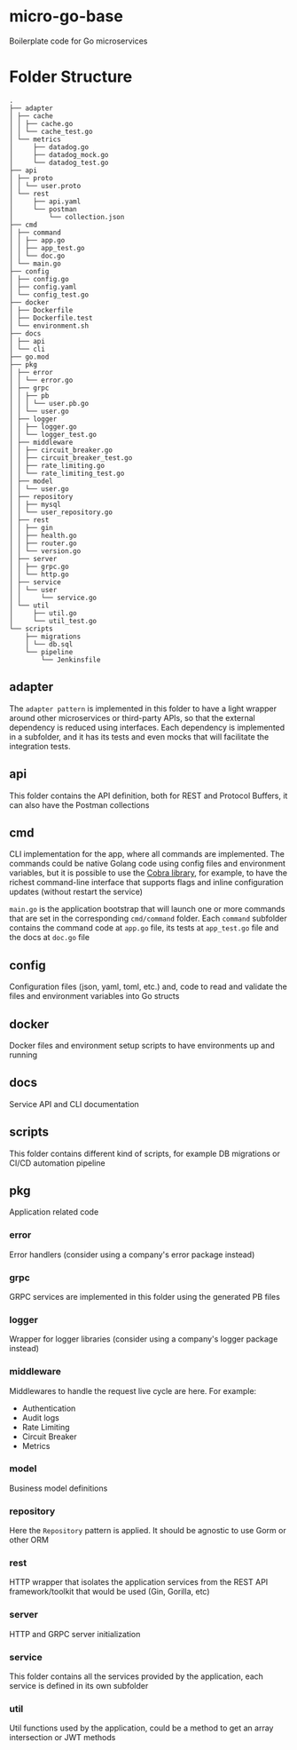 # micro-go-base
Boilerplate code for Go microservices

# Folder Structure
````text
.
├── adapter
│ ├── cache
│ │ ├── cache.go
│ │ └── cache_test.go
│ └── metrics
│     ├── datadog.go
│     ├── datadog_mock.go
│     └── datadog_test.go
├── api
│ ├── proto
│ │ └── user.proto
│ └── rest
│     ├── api.yaml
│     └── postman
│         └── collection.json
├── cmd
│ ├── command
│ │ ├── app.go
│ │ ├── app_test.go
│ │ └── doc.go
│ └── main.go
├── config
│ ├── config.go
│ ├── config.yaml
│ └── config_test.go
├── docker
│ ├── Dockerfile
│ ├── Dockerfile.test
│ └── environment.sh
├── docs
│ ├── api
│ └── cli
├── go.mod
├── pkg
│ ├── error
│ │ └── error.go
│ ├── grpc
│ │ ├── pb
│ │ │ └── user.pb.go
│ │ └── user.go
│ ├── logger
│ │ ├── logger.go
│ │ └── logger_test.go
│ ├── middleware
│ │ ├── circuit_breaker.go
│ │ ├── circuit_breaker_test.go
│ │ ├── rate_limiting.go
│ │ └── rate_limiting_test.go
│ ├── model
│ │ └── user.go
│ ├── repository
│ │ ├── mysql
│ │ └── user_repository.go
│ ├── rest
│ │ ├── gin
│ │ ├── health.go
│ │ ├── router.go
│ │ └── version.go
│ ├── server
│ │ ├── grpc.go
│ │ └── http.go
│ ├── service
│ │ └── user
│ │     └── service.go
│ └── util
│     ├── util.go
│     └── util_test.go
└── scripts
    ├── migrations
    │ └── db.sql
    └── pipeline
        └── Jenkinsfile
````

## adapter
The `adapter pattern` is implemented in this folder to have a light wrapper around other microservices or third-party APIs, so that the external dependency is reduced using interfaces.
Each dependency is implemented in a subfolder, and it has its tests and even mocks that will facilitate the integration tests.

## api
This folder contains the API definition, both for REST and Protocol Buffers, it can also have the Postman collections

## cmd
CLI implementation for the app, where all commands are implemented. 
The commands could be native Golang code using config files and environment variables, but it is possible to use the [Cobra library](https://github.com/spf13/cobra), for example, to have the richest command-line interface that supports flags and inline configuration updates (without restart the service)

`main.go` is the application bootstrap that will launch one or more commands that are set in the corresponding `cmd/command` folder.
Each `command` subfolder contains the command code at `app.go` file, its tests at `app_test.go` file and the docs at `doc.go` file

## config
Configuration files (json, yaml, toml, etc.) and, code to read and validate the files and environment variables into Go structs

## docker
Docker files and environment setup scripts to have environments up and running

## docs
Service API and CLI documentation

## scripts
This folder contains different kind of scripts, for example DB migrations or CI/CD automation pipeline

## pkg
Application related code

### error
Error handlers (consider using a company's error package instead)

### grpc
GRPC services are implemented in this folder using the generated PB files

### logger
Wrapper for logger libraries (consider using a company's logger package instead)

### middleware
Middlewares to handle the request live cycle are here. For example:
* Authentication
* Audit logs
* Rate Limiting
* Circuit Breaker
* Metrics

### model
Business model definitions

### repository
Here the `Repository` pattern is applied. It should be agnostic to use Gorm or other ORM

### rest
HTTP wrapper that isolates the application services from the REST API framework/toolkit that would be used (Gin, Gorilla, etc)

### server
HTTP and GRPC server initialization

### service
This folder contains all the services provided by the application, each service is defined in its own subfolder

### util
Util functions used by the application, could be a method to get an array intersection or JWT methods